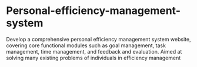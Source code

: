 # Personal-efficiency-management-system
Develop a comprehensive personal efficiency management system website, covering core functional modules such as goal management, task management, time management, and feedback and evaluation. Aimed at solving many existing problems of individuals in efficiency management
